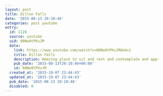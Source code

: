 ```yaml
---
layout: post
title: Dillon Falls
date: '2015-08-13 20:10:46'
categories: post youtube
entry:
  id: 1128
  source: youtube
  uid: 00Nw9tPKvJM
  data:
    link: https://www.youtube.com/watch?v=00Nw9tPKvJM&hd=1
    title: Dillon Falls
    description: Amazing place to sit and rest and contemplate and appreciate. https://www.strava.com/activities/368217437
    pub_date: '2015-08-13T20:10:46+00:00'
    id: 00Nw9tPKvJM
  created_at: '2015-10-07 23:44:43'
  updated_at: '2015-10-07 23:44:43'
  pub_date: '2015-08-13 20:10:46'
  disabled: 0
---
```

